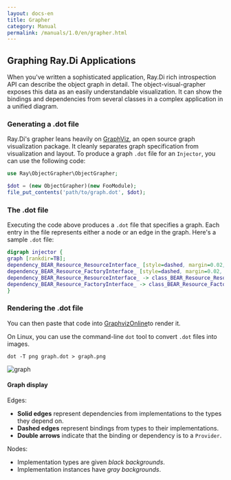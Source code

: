```yaml
---
layout: docs-en
title: Grapher
category: Manual
permalink: /manuals/1.0/en/grapher.html
---
```

## Graphing Ray.Di Applications

When you've written a sophisticated application, Ray.Di rich introspection API can describe the object graph in detail. The object-visual-grapher exposes this data as an easily understandable visualization. It can show the bindings and dependencies from several classes in a complex application in a unified diagram.

### Generating a .dot file
Ray.Di's grapher leans heavily on [GraphViz](http://www.graphviz.org/), an open source graph visualization package. It cleanly separates graph specification from visualization and layout. To produce a graph `.dot` file for an `Injector`, you can use the following code:

```php
use Ray\ObjectGrapher\ObjectGrapher;

$dot = (new ObjectGrapher)(new FooModule);
file_put_contents('path/to/graph.dot', $dot);
```

### The .dot file
Executing the code above produces a `.dot` file that specifies a graph. Each entry in the file represents either a node or an edge in the graph. Here's a sample `.dot` file:

```dot
digraph injector {
graph [rankdir=TB];
dependency_BEAR_Resource_ResourceInterface_ [style=dashed, margin=0.02, label=<<table cellspacing="0" cellpadding="5" cellborder="0" border="0"><tr><td align="left" port="header" bgcolor="#ffffff"><font color="#000000">BEAR\\Resource\\ResourceInterface<br align="left"/></font></td></tr></table>>, shape=box]
dependency_BEAR_Resource_FactoryInterface_ [style=dashed, margin=0.02, label=<<table cellspacing="0" cellpadding="5" cellborder="0" border="0"><tr><td align="left" port="header" bgcolor="#ffffff"><font color="#000000">BEAR\\Resource\\FactoryInterface<br align="left"/></font></td></tr></table>>, shape=box]
dependency_BEAR_Resource_ResourceInterface_ -> class_BEAR_Resource_Resource [style=dashed, arrowtail=none, arrowhead=onormal]
dependency_BEAR_Resource_FactoryInterface_ -> class_BEAR_Resource_Factory [style=dashed, arrowtail=none, arrowhead=onormal]
}
```

### Rendering the .dot file
 You can then paste that code into [GraphvizOnline](https://dreampuf.github.io/GraphvizOnline/)to render it. 

On Linux, you can use the command-line `dot` tool to convert `.dot` files into images.
```shell
dot -T png graph.dot > graph.png
```

![graph](https://user-images.githubusercontent.com/529021/72650686-866ec100-39c4-11ea-8b49-2d86d991dc6d.png)


#### Graph display

Edges:
   * **Solid edges** represent dependencies from implementations to the types they depend on.
   * **Dashed edges** represent bindings from types to their implementations.
   * **Double arrows** indicate that the binding or dependency is to a `Provider`.

Nodes:
   * Implementation types are given *black backgrounds*.
   * Implementation instances have *gray backgrounds*.
